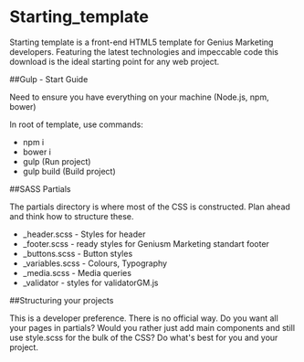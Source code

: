 # Starting_template
Starting template is a front-end HTML5 template for Genius Marketing developers.
Featuring the latest technologies and impeccable code this download is the ideal starting point for any web project.

##Gulp - Start Guide
<p>Need to ensure you have everything on your machine (Node.js, npm, bower)</p>
<p>In root of template, use commands:</p>
<ul>
	<li>npm i</li>
	<li>bower i</li>
	<li>gulp (Run project)</li>
	<li>gulp build (Build project)</li>
</ul>

##SASS Partials
<p>The partials directory is where most of the CSS is constructed. Plan ahead and think how to structure these.</p>
<ul>
	<li>_header.scss - Styles for header</li>
	<li>_footer.scss - ready styles for Geniusm Marketing standart footer</li>
	<li>_buttons.scss - Button styles</li>
	<li>_variables.scss - Colours, Typography</li>
	<li>_media.scss - Media queries</li>
	<li>_validator - styles for validatorGM.js</li>
</ul>

##Structuring your projects
<p>This is a developer preference. There is no official way. Do you want all your pages in partials? Would you rather just add main components and still use style.scss for the bulk of the CSS? Do what's best for you and your project.</p>




